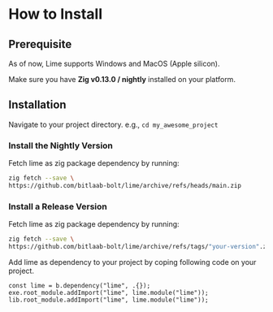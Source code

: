 # How to Install

## Prerequisite

As of now, Lime supports Windows and MacOS (Apple silicon).

Make sure you have **Zig v0.13.0 / nightly** installed on your platform.

## Installation

Navigate to your project directory. e.g., `cd my_awesome_project`

### Install the Nightly Version

Fetch lime as zig package dependency by running:

```sh
zig fetch --save \
https://github.com/bitlaab-bolt/lime/archive/refs/heads/main.zip
```

### Install a Release Version

Fetch lime as zig package dependency by running:

```sh
zig fetch --save \
https://github.com/bitlaab-bolt/lime/archive/refs/tags/"your-version".zip
```

Add lime as dependency to your project by coping following code on your project.

```zig title="build.zig"
const lime = b.dependency("lime", .{});
exe.root_module.addImport("lime", lime.module("lime"));
lib.root_module.addImport("lime", lime.module("lime"));
```
